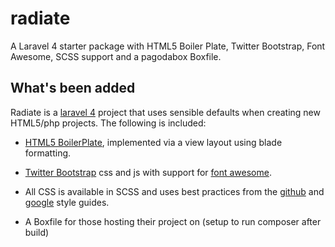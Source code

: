 radiate
=======

A Laravel 4 starter package with HTML5 Boiler Plate, Twitter Bootstrap, Font Awesome, SCSS support and a pagodabox Boxfile. 

## What's been added

Radiate is a [laravel 4](http://laravel.com) project that uses sensible defaults when creating new HTML5/php projects. The following is included:

* [HTML5 BoilerPlate](http://html5boilerplate.com/), implemented via a view layout using blade formatting.

* [Twitter Bootstrap](twitter.github.com/bootstrap/) css and js with support for [font awesome](https://github.com/FortAwesome/Font-Awesome).

* All CSS is available in SCSS and uses best practices from the [github](https://github.com/styleguide/css) and [google](http://google-styleguide.googlecode.com/svn/trunk/htmlcssguide.xml) style guides.

* A Boxfile for those hosting their project on (setup to run composer after build)



